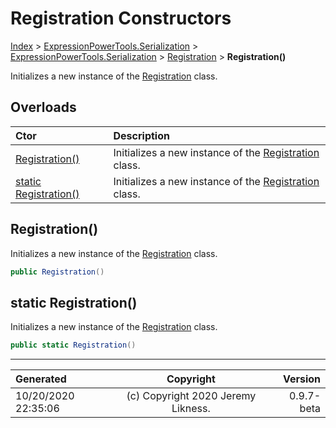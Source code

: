 ﻿# Registration Constructors

[Index](../index.md) > [ExpressionPowerTools.Serialization](ExpressionPowerTools.Serialization.a.md) > [ExpressionPowerTools.Serialization](ExpressionPowerTools.Serialization.n.md) > [Registration](ExpressionPowerTools.Serialization.Registration.cs.md) > **Registration()**

Initializes a new instance of the [Registration](ExpressionPowerTools.Serialization.Registration.cs.md) class.

## Overloads

| Ctor | Description |
| :-- | :-- |
| [Registration()](#registration) | Initializes a new instance of the [Registration](ExpressionPowerTools.Serialization.Registration.cs.md) class. |
| [static Registration()](#static-registration) | Initializes a new instance of the [Registration](ExpressionPowerTools.Serialization.Registration.cs.md) class. |

## Registration()

Initializes a new instance of the [Registration](ExpressionPowerTools.Serialization.Registration.cs.md) class.

```csharp
public Registration()
```



## static Registration()

Initializes a new instance of the [Registration](ExpressionPowerTools.Serialization.Registration.cs.md) class.

```csharp
public static Registration()
```



---

| Generated | Copyright | Version |
| :-- | :-: | --: |
| 10/20/2020 22:35:06 | (c) Copyright 2020 Jeremy Likness. | 0.9.7-beta |
